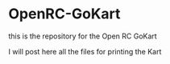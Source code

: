 # OpenRC-GoKart
this is the repository for the Open RC GoKart

I will post here all the files for printing the Kart
